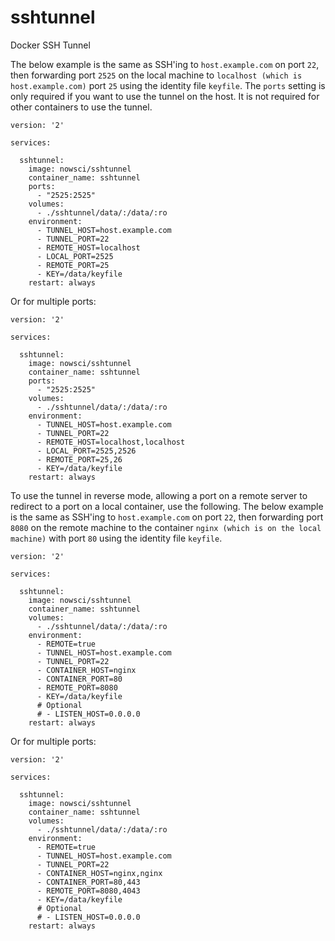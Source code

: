 # sshtunnel
Docker SSH Tunnel

The below example is the same as SSH'ing to `host.example.com` on port `22`, then forwarding port `2525` on the local machine to `localhost (which is host.example.com)` port `25` using the identity file `keyfile`. The `ports` setting is only required if you want to use the tunnel on the host. It is not required for other containers to use the tunnel.

```
version: '2'

services:

  sshtunnel:
    image: nowsci/sshtunnel
    container_name: sshtunnel
    ports:
      - "2525:2525"
    volumes:
      - ./sshtunnel/data/:/data/:ro
    environment:
      - TUNNEL_HOST=host.example.com
      - TUNNEL_PORT=22
      - REMOTE_HOST=localhost
      - LOCAL_PORT=2525
      - REMOTE_PORT=25
      - KEY=/data/keyfile
    restart: always
```

Or for multiple ports:

```
version: '2'

services:

  sshtunnel:
    image: nowsci/sshtunnel
    container_name: sshtunnel
    ports:
      - "2525:2525"
    volumes:
      - ./sshtunnel/data/:/data/:ro
    environment:
      - TUNNEL_HOST=host.example.com
      - TUNNEL_PORT=22
      - REMOTE_HOST=localhost,localhost
      - LOCAL_PORT=2525,2526
      - REMOTE_PORT=25,26
      - KEY=/data/keyfile
    restart: always
```

To use the tunnel in reverse mode, allowing a port on a remote server to redirect to a port on a local container, use the following. The below example is the same as SSH'ing to `host.example.com` on port `22`, then forwarding port `8080` on the remote machine to the container `nginx (which is on the local machine)` with port `80` using the identity file `keyfile`.

```
version: '2'

services:

  sshtunnel:
    image: nowsci/sshtunnel
    container_name: sshtunnel
    volumes:
      - ./sshtunnel/data/:/data/:ro
    environment:
      - REMOTE=true
      - TUNNEL_HOST=host.example.com
      - TUNNEL_PORT=22
      - CONTAINER_HOST=nginx
      - CONTAINER_PORT=80
      - REMOTE_PORT=8080
      - KEY=/data/keyfile
      # Optional
      # - LISTEN_HOST=0.0.0.0
    restart: always
```

Or for multiple ports:

```
version: '2'

services:

  sshtunnel:
    image: nowsci/sshtunnel
    container_name: sshtunnel
    volumes:
      - ./sshtunnel/data/:/data/:ro
    environment:
      - REMOTE=true
      - TUNNEL_HOST=host.example.com
      - TUNNEL_PORT=22
      - CONTAINER_HOST=nginx,nginx
      - CONTAINER_PORT=80,443
      - REMOTE_PORT=8080,4043
      - KEY=/data/keyfile
      # Optional
      # - LISTEN_HOST=0.0.0.0
    restart: always
```